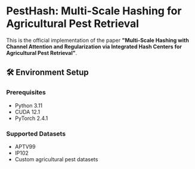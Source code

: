 # PestHash: Multi-Scale Hashing for Agricultural Pest Retrieval

[](https://doi.org/10.5281/zenodo.17396419)

This is the official implementation of the paper **"Multi-Scale Hashing with Channel Attention and Regularization via Integrated Hash Centers for Agricultural Pest Retrieval"**.



## 🛠️ Environment Setup

### Prerequisites

- Python 3.11
- CUDA 12.1
- PyTorch 2.4.1

### Supported Datasets

- APTV99
- IP102
- Custom agricultural pest datasets
